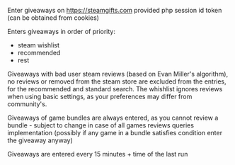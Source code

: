 Enter giveaways on https://steamgifts.com provided php session id token (can be obtained from cookies)

Enters giveaways in order of priority:
+ steam wishlist
+ recommended
+ rest

Giveaways with bad user steam reviews (based on Evan Miller's algorithm), no reviews or removed from the steam store are excluded from the entries, for the recommended and standard search. The whishlist ignores reviews when using basic settings, as your preferences may differ from community's.

Giveaways of game bundles are always entered, as you cannot review a bundle - subject to change in case of all games reviews queries implementation (possibly if any game in a bundle satisfies condition enter the giveaway anyway)


Giveaways are entered every 15 minutes + time of the last run
